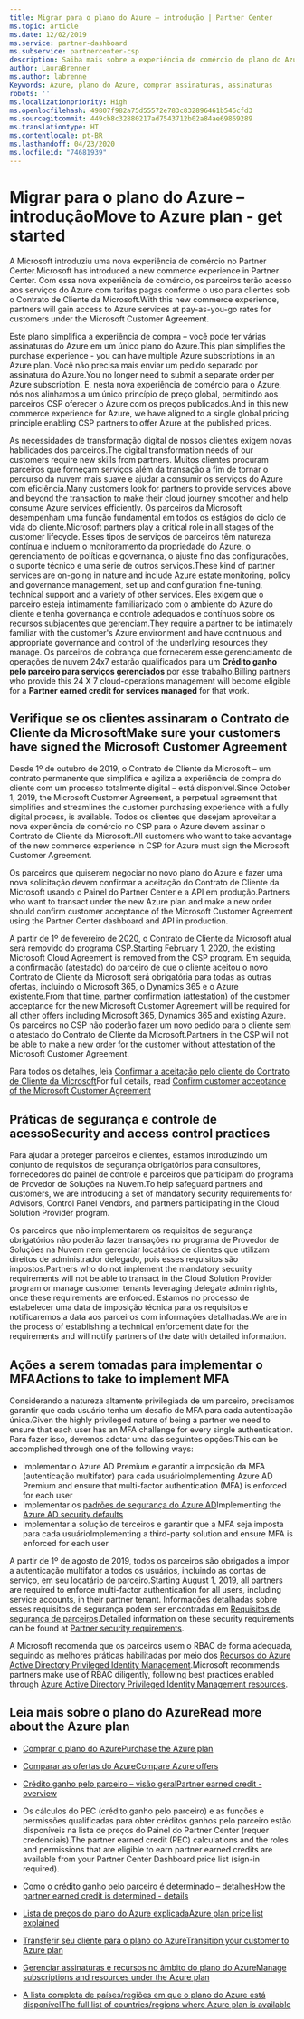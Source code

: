 ```yaml
---
title: Migrar para o plano do Azure – introdução | Partner Center
ms.topic: article
ms.date: 12/02/2019
ms.service: partner-dashboard
ms.subservice: partnercenter-csp
description: Saiba mais sobre a experiência de comércio do plano do Azure para comprar serviços do Azure com tarifas pagas conforme o uso para os clientes. Conheça também os novos requisitos de segurança.
author: LauraBrenner
ms.author: labrenne
Keywords: Azure, plano do Azure, comprar assinaturas, assinaturas
robots: ''
ms.localizationpriority: High
ms.openlocfilehash: 49807f982a75d55572e783c832896461b546cfd3
ms.sourcegitcommit: 449cb8c32880217ad7543712b02a84ae69869289
ms.translationtype: HT
ms.contentlocale: pt-BR
ms.lasthandoff: 04/23/2020
ms.locfileid: "74681939"
---
```

# <a name="move-to-azure-plan---get-started"></a><span data-ttu-id="b3514-105">Migrar para o plano do Azure – introdução</span><span class="sxs-lookup"><span data-stu-id="b3514-105">Move to Azure plan - get started</span></span>

<span data-ttu-id="b3514-106">A Microsoft introduziu uma nova experiência de comércio no Partner Center.</span><span class="sxs-lookup"><span data-stu-id="b3514-106">Microsoft has introduced a new commerce experience in Partner Center.</span></span>  <span data-ttu-id="b3514-107">Com essa nova experiência de comércio, os parceiros terão acesso aos serviços do Azure com tarifas pagas conforme o uso para clientes sob o Contrato de Cliente da Microsoft.</span><span class="sxs-lookup"><span data-stu-id="b3514-107">With this new commerce experience, partners will gain access to Azure services at pay-as-you-go rates for customers under the Microsoft Customer Agreement.</span></span>

<span data-ttu-id="b3514-108">Este plano simplifica a experiência de compra – você pode ter várias assinaturas do Azure em um único plano do Azure.</span><span class="sxs-lookup"><span data-stu-id="b3514-108">This plan simplifies the purchase experience - you can have multiple Azure subscriptions in an Azure plan.</span></span> <span data-ttu-id="b3514-109">Você não precisa mais enviar um pedido separado por assinatura do Azure.</span><span class="sxs-lookup"><span data-stu-id="b3514-109">You no longer need to submit a separate order per Azure subscription.</span></span> <span data-ttu-id="b3514-110">E, nesta nova experiência de comércio para o Azure, nós nos alinhamos a um único princípio de preço global, permitindo aos parceiros CSP oferecer o Azure com os preços publicados.</span><span class="sxs-lookup"><span data-stu-id="b3514-110">And in this new commerce experience for Azure, we have aligned to a single global pricing principle enabling CSP partners to offer Azure at the published prices.</span></span>

<span data-ttu-id="b3514-111">As necessidades de transformação digital de nossos clientes exigem novas habilidades dos parceiros.</span><span class="sxs-lookup"><span data-stu-id="b3514-111">The digital transformation needs of our customers require new skills from partners.</span></span> <span data-ttu-id="b3514-112">Muitos clientes procuram parceiros que forneçam serviços além da transação a fim de tornar o percurso da nuvem mais suave e ajudar a consumir os serviços do Azure com eficiência.</span><span class="sxs-lookup"><span data-stu-id="b3514-112">Many customers look for partners to provide services above and beyond the transaction to make their cloud journey smoother and help consume Azure services efficiently.</span></span> <span data-ttu-id="b3514-113">Os parceiros da Microsoft desempenham uma função fundamental em todos os estágios do ciclo de vida do cliente.</span><span class="sxs-lookup"><span data-stu-id="b3514-113">Microsoft partners play a critical role in all stages of the customer lifecycle.</span></span> <span data-ttu-id="b3514-114">Esses tipos de serviços de parceiros têm natureza contínua e incluem o monitoramento da propriedade do Azure, o gerenciamento de políticas e governança, o ajuste fino das configurações, o suporte técnico e uma série de outros serviços.</span><span class="sxs-lookup"><span data-stu-id="b3514-114">These kind of partner services are on-going in nature and include Azure estate monitoring, policy and governance management, set up and configuration fine-tuning, technical support and a variety of other services.</span></span> <span data-ttu-id="b3514-115">Eles exigem que o parceiro esteja intimamente familiarizado com o ambiente do Azure do cliente e tenha governança e controle adequados e contínuos sobre os recursos subjacentes que gerenciam.</span><span class="sxs-lookup"><span data-stu-id="b3514-115">They require a partner to be intimately familiar with the customer's Azure environment and have continuous and appropriate governance and control of the underlying resources they manage.</span></span> <span data-ttu-id="b3514-116">Os parceiros de cobrança que fornecerem esse gerenciamento de operações de nuvem 24x7 estarão qualificados para um **Crédito ganho pelo parceiro para serviços gerenciados** por esse trabalho.</span><span class="sxs-lookup"><span data-stu-id="b3514-116">Billing partners who provide this 24 X 7 cloud-operations management will become eligible for a **Partner earned credit for services managed** for that work.</span></span>

## <a name="make-sure-your-customers-have-signed-the-microsoft-customer-agreement"></a><span data-ttu-id="b3514-117">Verifique se os clientes assinaram o Contrato de Cliente da Microsoft</span><span class="sxs-lookup"><span data-stu-id="b3514-117">Make sure your customers have signed the Microsoft Customer Agreement</span></span>

<span data-ttu-id="b3514-118">Desde 1º de outubro de 2019, o Contrato de Cliente da Microsoft – um contrato permanente que simplifica e agiliza a experiência de compra do cliente com um processo totalmente digital – está disponível.</span><span class="sxs-lookup"><span data-stu-id="b3514-118">Since October 1, 2019, the Microsoft Customer Agreement, a perpetual agreement that simplifies and streamlines the customer purchasing experience with a fully digital process, is available.</span></span> <span data-ttu-id="b3514-119">Todos os clientes que desejam aproveitar a nova experiência de comércio no CSP para o Azure devem assinar o Contrato de Cliente da Microsoft.</span><span class="sxs-lookup"><span data-stu-id="b3514-119">All customers who want to take advantage of the new commerce experience in CSP for Azure must sign the Microsoft Customer Agreement.</span></span>

<span data-ttu-id="b3514-120">Os parceiros que quiserem negociar no novo plano do Azure e fazer uma nova solicitação devem confirmar a aceitação do Contrato de Cliente da Microsoft usando o Painel do Partner Center e a API em produção.</span><span class="sxs-lookup"><span data-stu-id="b3514-120">Partners who want to transact under the new Azure plan and make a new order should confirm customer acceptance of the Microsoft Customer Agreement using the Partner Center dashboard and API in production.</span></span>

<span data-ttu-id="b3514-121">A partir de 1º de fevereiro de 2020, o Contrato de Cliente da Microsoft atual será removido do programa CSP.</span><span class="sxs-lookup"><span data-stu-id="b3514-121">Starting February 1, 2020, the existing Microsoft Cloud Agreement is removed from the CSP program.</span></span> <span data-ttu-id="b3514-122">Em seguida, a confirmação (atestado) do parceiro de que o cliente aceitou o novo Contrato de Cliente da Microsoft será obrigatória para todas as outras ofertas, incluindo o Microsoft 365, o Dynamics 365 e o Azure existente.</span><span class="sxs-lookup"><span data-stu-id="b3514-122">From that time, partner confirmation (attestation) of the customer acceptance for the new Microsoft Customer Agreement will be required for all other offers including Microsoft 365, Dynamics 365 and existing Azure.</span></span> <span data-ttu-id="b3514-123">Os parceiros no CSP não poderão fazer um novo pedido para o cliente sem o atestado do Contrato de Cliente da Microsoft.</span><span class="sxs-lookup"><span data-stu-id="b3514-123">Partners in the CSP will not be able to make a new order for the customer without attestation of the Microsoft Customer Agreement.</span></span>

<span data-ttu-id="b3514-124">Para todos os detalhes, leia [Confirmar a aceitação pelo cliente do Contrato de Cliente da Microsoft](confirm-customer-agreement.md)</span><span class="sxs-lookup"><span data-stu-id="b3514-124">For full details, read [Confirm customer acceptance of the Microsoft Customer Agreement](confirm-customer-agreement.md)</span></span>

## <a name="security-and-access-control-practices"></a><span data-ttu-id="b3514-125">Práticas de segurança e controle de acesso</span><span class="sxs-lookup"><span data-stu-id="b3514-125">Security and access control practices</span></span>

<span data-ttu-id="b3514-126">Para ajudar a proteger parceiros e clientes, estamos introduzindo um conjunto de requisitos de segurança obrigatórios para consultores, fornecedores do painel de controle e parceiros que participam do programa de Provedor de Soluções na Nuvem.</span><span class="sxs-lookup"><span data-stu-id="b3514-126">To help safeguard partners and customers, we are introducing a set of mandatory security requirements for Advisors, Control Panel Vendors, and partners participating in the Cloud Solution Provider program.</span></span>

<span data-ttu-id="b3514-127">Os parceiros que não implementarem os requisitos de segurança obrigatórios não poderão fazer transações no programa de Provedor de Soluções na Nuvem nem gerenciar locatários de clientes que utilizam direitos de administrador delegado, pois esses requisitos são impostos.</span><span class="sxs-lookup"><span data-stu-id="b3514-127">Partners who do not implement the mandatory security requirements will not be able to transact in the Cloud Solution Provider program or manage customer tenants leveraging delegate admin rights, once these requirements are enforced.</span></span> <span data-ttu-id="b3514-128">Estamos no processo de estabelecer uma data de imposição técnica para os requisitos e notificaremos a data aos parceiros com informações detalhadas.</span><span class="sxs-lookup"><span data-stu-id="b3514-128">We are in the process of establishing a technical enforcement date for the requirements and will notify partners of the date with detailed information.</span></span>

## <a name="actions-to-take-to-implement-mfa"></a><span data-ttu-id="b3514-129">Ações a serem tomadas para implementar o MFA</span><span class="sxs-lookup"><span data-stu-id="b3514-129">Actions to take to implement MFA</span></span>

<span data-ttu-id="b3514-130">Considerando a natureza altamente privilegiada de um parceiro, precisamos garantir que cada usuário tenha um desafio de MFA para cada autenticação única.</span><span class="sxs-lookup"><span data-stu-id="b3514-130">Given the highly privileged nature of being a partner we need to ensure that each user has an MFA challenge for every single authentication.</span></span> <span data-ttu-id="b3514-131">Para fazer isso, devemos adotar uma das seguintes opções:</span><span class="sxs-lookup"><span data-stu-id="b3514-131">This can be accomplished through one of the following ways:</span></span>

- <span data-ttu-id="b3514-132">Implementar o Azure AD Premium e garantir a imposição da MFA (autenticação multifator) para cada usuário</span><span class="sxs-lookup"><span data-stu-id="b3514-132">Implementing Azure AD Premium and ensure that multi-factor authentication (MFA) is enforced for each user</span></span>
- <span data-ttu-id="b3514-133">Implementar os [padrões de segurança do Azure AD](https://docs.microsoft.com/azure/active-directory/conditional-access/concept-conditional-access-security-defaults)</span><span class="sxs-lookup"><span data-stu-id="b3514-133">Implementing the [Azure AD security defaults](https://docs.microsoft.com/azure/active-directory/conditional-access/concept-conditional-access-security-defaults)</span></span>
- <span data-ttu-id="b3514-134">Implementar a solução de terceiros e garantir que a MFA seja imposta para cada usuário</span><span class="sxs-lookup"><span data-stu-id="b3514-134">Implementing a third-party solution and ensure MFA is enforced for each user</span></span>

<span data-ttu-id="b3514-135">A partir de 1º de agosto de 2019, todos os parceiros são obrigados a impor a autenticação multifator a todos os usuários, incluindo as contas de serviço, em seu locatário de parceiro.</span><span class="sxs-lookup"><span data-stu-id="b3514-135">Starting August 1, 2019, all partners are required to enforce multi-factor authentication for all users, including service accounts, in their partner tenant.</span></span> <span data-ttu-id="b3514-136">Informações detalhadas sobre esses requisitos de segurança podem ser encontradas em [Requisitos de segurança de parceiros](https://docs.microsoft.com/partner-center/partner-security-requirements).</span><span class="sxs-lookup"><span data-stu-id="b3514-136">Detailed information on these security requirements can be found at [Partner security requirements](https://docs.microsoft.com/partner-center/partner-security-requirements).</span></span>

<span data-ttu-id="b3514-137">A Microsoft recomenda que os parceiros usem o RBAC de forma adequada, seguindo as melhores práticas habilitadas por meio dos [Recursos do Azure Active Directory Privileged Identity Management](https://docs.microsoft.com/azure/active-directory/privileged-identity-management/pim-configure).</span><span class="sxs-lookup"><span data-stu-id="b3514-137">Microsoft recommends partners make use of RBAC diligently, following best practices enabled through [Azure Active Directory Privileged Identity Management resources](https://docs.microsoft.com/azure/active-directory/privileged-identity-management/pim-configure).</span></span>

## <a name="read-more-about-the-azure-plan"></a><span data-ttu-id="b3514-138">Leia mais sobre o plano do Azure</span><span class="sxs-lookup"><span data-stu-id="b3514-138">Read more about the Azure plan</span></span>

- [<span data-ttu-id="b3514-139">Comprar o plano do Azure</span><span class="sxs-lookup"><span data-stu-id="b3514-139">Purchase the Azure plan</span></span>](purchase-azure-plan.md)

- [<span data-ttu-id="b3514-140">Comparar as ofertas do Azure</span><span class="sxs-lookup"><span data-stu-id="b3514-140">Compare Azure offers</span></span>](compare-azure-offers.md)

- [<span data-ttu-id="b3514-141">Crédito ganho pelo parceiro – visão geral</span><span class="sxs-lookup"><span data-stu-id="b3514-141">Partner earned credit - overview</span></span>](partner-earned-credit.md)

- <span data-ttu-id="b3514-142">Os cálculos do PEC (crédito ganho pelo parceiro) e as funções e permissões qualificadas para obter créditos ganhos pelo parceiro estão disponíveis na lista de preços do Painel do Partner Center (requer credenciais).</span><span class="sxs-lookup"><span data-stu-id="b3514-142">The partner earned credit (PEC) calculations and the roles and permissions that are eligible to earn partner earned credits are available from your Partner Center Dashboard price list (sign-in required).</span></span>

- [<span data-ttu-id="b3514-143">Como o crédito ganho pelo parceiro é determinado – detalhes</span><span class="sxs-lookup"><span data-stu-id="b3514-143">How the partner earned credit is determined - details</span></span>](partner-earned-credit-explanation.md)
- [<span data-ttu-id="b3514-144">Lista de preços do plano do Azure explicada</span><span class="sxs-lookup"><span data-stu-id="b3514-144">Azure plan price list explained</span></span>](azure-plan-price-list.md)
- [<span data-ttu-id="b3514-145">Transferir seu cliente para o plano do Azure</span><span class="sxs-lookup"><span data-stu-id="b3514-145">Transition your customer to Azure plan</span></span>](azure-plan-transition.md)
- [<span data-ttu-id="b3514-146">Gerenciar assinaturas e recursos no âmbito do plano do Azure</span><span class="sxs-lookup"><span data-stu-id="b3514-146">Manage subscriptions and resources under the Azure plan</span></span>](azure-plan-manage.md)
- [<span data-ttu-id="b3514-147">A lista completa de países/regiões em que o plano do Azure está disponível</span><span class="sxs-lookup"><span data-stu-id="b3514-147">The full list of countries/regions where Azure plan is available</span></span>](https://query.prod.cms.rt.microsoft.com/cms/api/am/binary/RE3QN0x)
